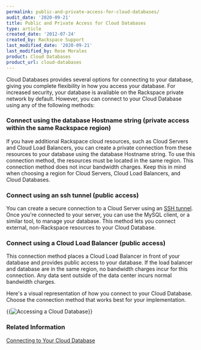 ```yaml
---
permalink: public-and-private-access-for-cloud-databases/
audit_date: '2020-09-21'
title: Public and Private Access for Cloud Databases
type: article
created_date: '2012-07-24'
created_by: Rackspace Support
last_modified_date: '2020-09-21'
last_modified_by: Rose Morales
product: Cloud Databases
product_url: cloud-databases
---
```


Cloud Databases provides several options for connecting to your database, giving
you complete flexibility in how you access your database. For increased
security, your database is available on the Rackspace private network by
default. However, you can connect to your Cloud Database using any of the
following methods:

### Connect using the database Hostname string (private access within the same Rackspace region)

If you have additional Rackspace cloud resources, such as Cloud Servers and
Cloud Load Balancers, you can create a private connection from these resources
to your database using the database Hostname string. To use this connection
method, the resources must be located in the same region. This connection method
does not incur bandwidth charges. Keep this in mind when choosing a region for
Cloud Servers, Cloud Load Balancers, and Cloud Databases.

### Connect using an ssh tunnel (public access)

You can create a secure connection to a Cloud Server using an [SSH
tunnel](/support/how-to/connecting-to-a-server-using-ssh-on-linux-or-mac-os "SSH
tunnel"). Once you're connected to your server, you can use the MySQL client, or
a similar tool, to manage your database. This method lets you connect external,
non-Rackspace resources to your Cloud Database.

### Connect using a Cloud Load Balancer (public access)

This connection method places a Cloud Load Balancer in front of your database
and provides public access to your database. If the load balancer and database
are in the same region, no bandwidth charges incur for this connection.
Any data sent outside of the data center incurs normal bandwidth charges.

Here's a visual representation of how you connect to your Cloud Database. Choose
the connection method that works best for your implementation.

{{<image alt="Accessing a Cloud Database"
src="cloud-databases-network-illustration-rev2.png" title="Accessing a Cloud
Database">}}

### Related Information

[Connecting to Your Cloud
Database](/support/how-to/connect-to-a-cloud-databases-instance "Connecting to
Your Cloud Database")
